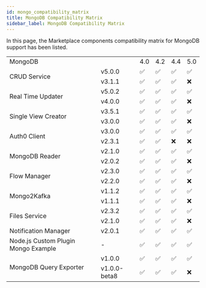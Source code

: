 ```yaml
---
id: mongo_compatibility_matrix
title: MongoDB Compatibility Matrix
sidebar_label: MongoDB Compatibility Matrix
---
```

In this page, the Marketplace components compatibility matrix for MongoDB support has been listed.

<table>
    <tr><td>MongoDB</td><td></td><td>4.0</td><td>4.2</td><td>4.4</td><td>5.0</td></tr>
    <tr><td rowspan="2">CRUD Service</td><td>v5.0.0</td><td>✅</td><td>✅</td><td>✅</td><td>✅</td></tr>
    <tr><td>v3.1.1</td><td>✅</td><td>✅</td><td>✅</td><td>❌</td></tr>
    <tr><td rowspan="2">Real Time Updater</td><td>v5.0.2</td><td>✅</td><td>✅</td><td>✅</td><td>✅</td></tr>
    <tr><td>v4.0.0</td><td>✅</td><td>✅</td><td>✅</td><td>❌</td></tr>
    <tr><td rowspan="2">Single View Creator</td><td>v3.5.1</td><td>✅</td><td>✅</td><td>✅</td><td>✅</td></tr>
    <tr><td>v3.0.0</td><td>✅</td><td>✅</td><td>✅</td><td>❌</td></tr>
    <tr><td rowspan="2">Auth0 Client</td><td>v3.0.0</td><td>✅</td><td>✅</td><td>✅</td><td>✅</td></tr>
    <tr><td>v2.3.1</td><td>✅</td><td>✅</td><td>❌</td><td>❌</td></tr>
    <tr><td rowspan="2">MongoDB Reader</td><td>v2.1.0</td><td>✅</td><td>✅</td><td>✅</td><td>✅</td></tr>
    <tr><td>v2.0.2</td><td>✅</td><td>✅</td><td>✅</td><td>❌</td></tr>
    <tr><td rowspan="2">Flow Manager</td><td>v2.3.0</td><td>✅</td><td>✅</td><td>✅</td><td>✅</td></tr>
    <tr><td>v2.2.0</td><td>✅</td><td>✅</td><td>✅</td><td>❌</td></tr>
    <tr><td rowspan="2">Mongo2Kafka</td><td>v1.1.2</td><td>✅</td><td>✅</td><td>✅</td><td>✅</td></tr>
    <tr><td>v1.1.1</td><td>✅</td><td>✅</td><td>✅</td><td>❌</td></tr>
    <tr><td rowspan="2">Files Service</td><td>v2.3.2</td><td>✅</td><td>✅</td><td>✅</td><td>✅</td></tr>
    <tr><td>v2.1.0</td><td>✅</td><td>✅</td><td>✅</td><td>❌</td></tr>
    <tr><td>Notification Manager</td><td>v2.0.1</td><td>✅</td><td>✅</td><td>✅</td><td>✅</td></tr>
    <tr><td>Node.js Custom Plugin Mongo Example</td><td>-</td><td>✅</td><td>✅</td><td>✅</td><td>✅</td></tr>
    <tr><td rowspan="2">MongoDB Query Exporter</td><td>v1.0.0</td><td>✅</td><td>✅</td><td>✅</td><td>✅</td></tr>
    <tr><td>v1.0.0-beta8</td><td>✅</td><td>✅</td><td>✅</td><td>❌</td></tr>
</table>
